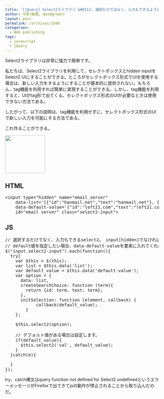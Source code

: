 ```yaml
---
title: '[jQuery] Select2ライブラリ &#8211; 選択だけではなく、入力もできるようにする'
author: 녹풍(綠風, Windgreen)
layout: post
permalink: /archives/1948
categories:
  - Web publishing
tags:
  - javascript
  - jQuery
---
```

Select2ライブラリは非常に強力で簡単です。

私たちは、Select2ライブラリを利用して、セレクトボックスとhidden inputをSelect2 UIにすることができる。ところがセレクトボックス形式でUIを使用する場合は、新しい入力をするようにすることが基本的に提供されない。もちろん、tag機能を利用すれば簡単に実現することができる。しかし、tag機能を利用すると、UIがtag形で出てくる。セレクトボックス形式のUIが必要なときは使用できない方法である。

したがって、以下の説明は、tag機能を利用せずに、セレクトボックス形式のUIで新しい入力を可能にする方法である。

これ作ることができる。

<img class="alignnone" alt="" src="http://dl.dropbox.com/u/15546257/blog/mytory/select2-input.png" width="131" height="124" />

## HTML

<pre>&lt;input type="hidden" name="email_server" 
    data-list='[{"id":"hanmail.net","text":"hanmail.net"}, {"id":"gmail.com","text":"gmail.com"}, {"id":"naver.com","text":"naver.com"}, {"id":"hotmail.com","text":"hotmail.com"}]'
    data-default-value='{"id":"left21.com","text":"left21.com"}'
    id="email_server" class="select2-input"&gt;</pre>

## JS

<pre>// 選択するだけでなく、入力もできるselect2。 input[hidden]でなければ、data-liat要素がなければならない。
// default値を指定したい場合、data-default-valueを要素に入れてくれれば良い。
$("input.select2-input").each(function(){
  try{
    var $this = $(this);
    var list = $this.data('list');
    var default_value = $this.data('default-value');
    var option = { 
      data: list,
      createSearchChoice: function (term){
        return {id: term, text: term};
      },
      initSelection: function (element, callback) {
            callback(default_value);
        }
    };
    
    $this.select2(option);
    
    // デフォルト値がある場合は設定します。
    if(default_value){
      $this.select2('val', default_value);
    }
  }catch(e){
    
  }
});</pre>

try、catch構文はquery function not defined for Select2 undefinedというエラーメッセージがFirefoxで出てきてjsの動作が停止されることから取り込んだのだ。